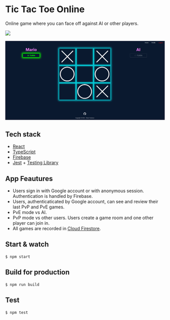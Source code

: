 # **Tic Tac Toe Online**

Online game where you can face off against AI or other players.

<img src="https://icon-library.com/images/under-construction-icon-png/under-construction-icon-png-15.jpg" width="100px">

![screenshot](screenshot.png)

## **Tech stack**
- [React](https://reactjs.org/)
- [TypeScript](https://www.typescriptlang.org/)
- [Firebase](https://firebase.google.com/)
- [Jest](https://jestjs.io/) + [Testing Library](https://testing-library.com/)

## **App Feautures**
- Users sign in with Google account or with anonymous session. Authentication is handled by Firebase.
- Users, authenticaticated by Google account, can see and review their last PvP and PvE games.
- PvE mode vs AI.
- PvP mode vs other users. Users create a game room and one other player can join in.
 - All games are recorded in [Cloud Firestore](https://firebase.google.com/products/firestore?gclid=EAIaIQobChMIocGHrYni-QIVgc53Ch3uAwFSEAAYASAAEgKoPvD_BwE&gclsrc=aw.ds).

 ## **Start & watch**
```
$ npm start
```

## **Build for production**
```
$ npm run build
```

## **Test**
```
$ npm test
```